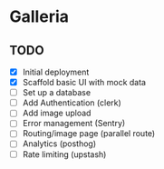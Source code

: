 # Galleria

## TODO

- [x] Initial deployment
- [x] Scaffold basic UI with mock data
- [ ] Set up a database
- [ ] Add Authentication (clerk)
- [ ] Add image upload
- [ ] Error management (Sentry)
- [ ] Routing/image page (parallel route)
- [ ] Analytics (posthog)
- [ ] Rate limiting (upstash)
